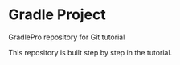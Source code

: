 # Gradle Project
GradlePro repository for Git tutorial

This repository is built step by step in the tutorial.